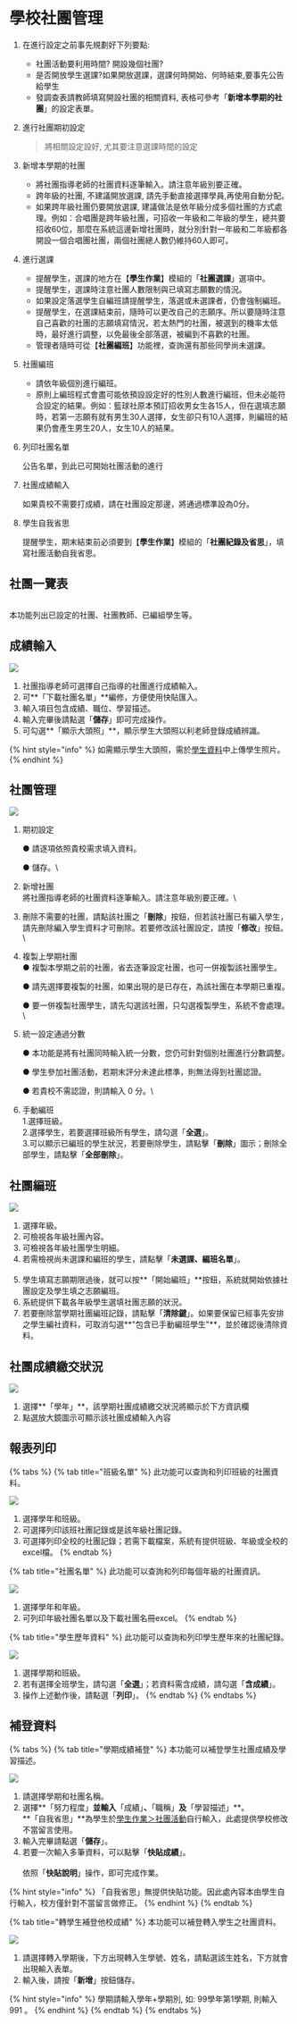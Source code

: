 # 學校社團管理

1. 在進行設定之前事先規劃好下列要點:
   * 社團活動要利用時間? 開設幾個社團?
   * 是否開放學生選課?如果開放選課，選課何時開始、何時結束,要事先公告給學生
   * 發調查表請教師填寫開設社團的相關資料, 表格可參考「**新增本學期的社團**」的設定表單。
2.  進行社團期初設定

    > 將相關設定設好, 尤其要注意選課時間的設定
3. 新增本學期的社團
   * 將社團指導老師的社團資料逐筆輸入。請注意年級別要正確。
   * 跨年級的社團, 不建議開放選課, 請先手動直接選擇學員,再使用自動分配。
   * 如果跨年級社團仍要開放選課, 建議做法是依年級分成多個社團的方式處理。例如：合唱團是跨年級社團，可招收一年級和二年級的學生，總共要招收60位，那麼在系統這邊新增社團時，就分別針對一年級和二年級都各開設一個合唱團社團，兩個社團總人數仍維持60人即可。
4. 進行選課
   * 提醒學生，選課的地方在【**學生作業**】模組的「**社團選課**」選項中。
   * 提醒學生，選課時注意社團人數限制與已填寫志願數的情況。
   * 如果設定落選學生自編班請提醒學生，落選或未選課者，仍會強制編班。
   * 提醒學生，在選課結束前，隨時可以更改自己的志願序。所以要隨時注意自己喜歡的社團的志願填寫情況，若太熱門的社團，被選到的機率太低時，最好進行調整，以免最後全部落選，被編到不喜歡的社團。
   * 管理者隨時可從【**社團編班**】功能裡，查詢還有那些同學尚未選課。
5. 社團編班
   * 請依年級個別進行編班。
   * 原則上編班程式會盡可能依預設設定好的性別人數進行編班，但未必能符合設定的結果。例如：籃球社原本預訂招收男女生各15人，但在選填志願時，若第一志願有就有男生30人選擇，女生卻只有10人選擇，則編班的結果仍會產生男生20人，女生10人的結果。
6.  列印社團名單

    公告名單，到此已可開始社團活動的進行
7.  社團成績輸入

    如果貴校不需要打成績，請在社團設定那邊，將通過標準設為0分。
8.  學生自我省思

    提醒學生，期末結束前必須要到【**學生作業**】模組的「**社團紀錄及省思**」，填寫社團活動自我省思。

## 社團一覽表

<div align="center">

<img src="../.gitbook/assets/club_list.png" alt="">

</div>

本功能列出已設定的社團、社團教師、已編組學生等。

## 成績輸入

![](../.gitbook/assets/club-score.png)

1. 社團指導老師可選擇自己指導的社團進行成績輸入。
2. 可**「下載社團名單」**編修，方便使用快貼匯入。
3. 輸入項目包含成績、職位、學習描述。
4. 輸入完畢後請點選「**儲存**」即可完成操作。
5. 可勾選**「顯示大頭照」**，顯示學生大頭照以利老師登錄成績辨識。

{% hint style="info" %}
如需顯示學生大頭照，需於[學生資料](../jiao/sheng-liao-guan-li.md#xue-sheng-zi-liao)中上傳學生照片。
{% endhint %}

## 社團管理

![](<../.gitbook/assets/club\_management (1).png>)

1.  期初設定\
    &#x20;<img src="../.gitbook/assets/manager2.png" alt="" data-size="original">&#x20;

    ● 請逐項依照貴校需求填入資料。

    ● 儲存。\

2. 新增社團\
   <img src="../.gitbook/assets/club-manager3.png" alt="" data-size="original"> \
   將社團指導老師的社團資料逐筆輸入。請注意年級別要正確。\

3. 刪除不需要的社團，請點該社團之「**刪除**」按鈕，但若該社團已有編入學生，請先刪除編入學生資料才可刪除。若要修改該社團設定，請按「**修改**」按鈕。\

4.  複製上學期社團 \
    <img src="../.gitbook/assets/copy_last-semester_club.png" alt="" data-size="original"> \
    ● 複製本學期之前的社團，省去逐筆設定社團，也可一併複製該社團學生。

    ● 請先選擇要複製的社團，如果出現的是已存在，為該社團在本學期已重複。

    ● 要一併複製社團學生，請先勾選該社團，只勾選複製學生，系統不會處理。\

5.  統一設定通過分數\
    &#x20;<img src="../.gitbook/assets/unity_setting_pass-score.png" alt="" data-size="original">&#x20;

    ● 本功能是將有社團同時輸入統一分數，您仍可針對個別社團進行分數調整。

    ● 學生參加社團活動，若期末評分未達此標準，則無法得到社團認證。

    ● 若貴校不需認證，則請輸入 0 分。\

6. 手動編班\
   &#x20;<img src="../.gitbook/assets/manual_edit_class.png" alt="" data-size="original"> \
   1.選擇班級。\
   2.選擇學生，若要選擇班級所有學生，請勾選「**全選**」。\
   3.可以顯示已編班的學生狀況，若要刪除學生，請點擊「**刪除**」圖示；刪除全部學生，請點擊「**全部刪除**」。

&#x20;

## 社團編班

![](../.gitbook/assets/club-arrange.png)

1. 選擇年級。
2. 可檢視各年級社團內容。
3. 可檢視各年級社團學生明細。
4. 若需檢視尚未選課和編班的學生，請點擊「**未選課、編班名單**」。\
   <img src="../.gitbook/assets/unselected_club_list.png" alt="" data-size="original">&#x20;
5. 學生填寫志願期限過後，就可以按**「開始編班」**按鈕，系統就開始依據社團設定及學生填之志願編班。
6. 系統提供下載各年級學生選填社團志願的狀況。
7. 若要刪除當學期社團編班記錄，請點擊「**清除鍵**」。如果要保留已經事先安排之學生編社資料，可取消勾選**"包含已手動編班學生"**，並於確認後清除資料。

## 社團成績繳交狀況

![](<../.gitbook/assets/score-manage (2).png>)

1. 選擇**「學年」**，該學期社團成績繳交狀況將顯示於下方資訊欄&#x20;
2. 點選放大鏡圖示可顯示該社團成績輸入內容

## 報表列印

{% tabs %}
{% tab title="班級名單" %}
此功能可以查詢和列印班級的社團資料。

![](../.gitbook/assets/print\_class\_list.png)

1. 選擇學年和班級。
2. 可選擇列印該班社團記錄或是該年級社團記錄。
3. 可選擇列印全校的社團記錄；若需下載檔案，系統有提供班級、年級或全校的excel檔。
{% endtab %}

{% tab title="社團名單" %}
此功能可以查詢和列印每個年級的社團資訊。

![](../.gitbook/assets/print\_club\_list.png)

1. 選擇學年和年級。
2. 可列印年級社團名單以及下載社團名冊excel。
{% endtab %}

{% tab title="學生歷年資料" %}
此功能可以查詢和列印學生歷年來的社團紀錄。

![](../.gitbook/assets/print\_stud\_past-years\_data.png)

1. 選擇學期和班級。
2. 若有選擇全班學生，請勾選「**全選**」；若資料需含成績，請勾選「**含成績**」。
3. 操作上述動作後，請點選「**列印**」。
{% endtab %}
{% endtabs %}

## 補登資料

{% tabs %}
{% tab title="學期成績補登" %}
本功能可以補登學生社團成績及學習描述。

![](<../.gitbook/assets/club-semester-data (1).png>)

1. 請選擇學期和社團名稱。
2. 選擇**「努力程度」**並輸入**「成績」**、**「職稱」**及**「學習描述」**。\
   **「自我省思」**為學生於[學生作業＞社團活動](../sheng/sheng-zuo.md#she-tuan-huo-dong)自行輸入，此處提供學校修改不當留言使用。
3. 輸入完畢請點選「**儲存**」。
4. 若要一次輸入多筆資料，可以點擊「**快貼成績**」。\
   &#x20;<img src="../.gitbook/assets/club-semester-data2.png" alt="" data-size="original"> \
   依照「**快貼說明**」操作，即可完成作業。

{% hint style="info" %}
「自我省思」無提供快貼功能。因此處內容本由學生自行輸入，校方僅針對不當留言做修正。
{% endhint %}
{% endtab %}

{% tab title="轉學生補登他校成績" %}
本功能可以補登轉入學生之社團資料。

![](../.gitbook/assets/transfer\_stud\_other-school\_score.png)

1. 請選擇轉入學期後，下方出現轉入生學號、姓名，請點選該生姓名，下方就會出現輸入表單。
2. 輸入後，請按「**新增**」按鈕儲存。

{% hint style="info" %}
學期請輸入學年+學期別, 如: 99學年第1學期, 則輸入 991 。
{% endhint %}
{% endtab %}
{% endtabs %}
